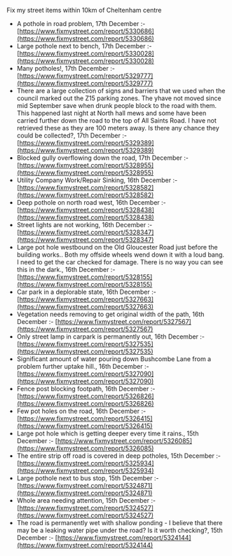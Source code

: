 Fix my street items within 10km of Cheltenham centre

<!-- fix_marker starts -->

- A pothole in road problem, 17th December :- [https://www.fixmystreet.com/report/5330686](https://www.fixmystreet.com/report/5330686)
- Large pothole next to bench, 17th December :- [https://www.fixmystreet.com/report/5330028](https://www.fixmystreet.com/report/5330028)
- Many potholes!, 17th December :- [https://www.fixmystreet.com/report/5329777](https://www.fixmystreet.com/report/5329777)
- There are a large collection of signs and barriers that we used when the council marked out the Z15 parking zones. The yhave not moved since mid September save when drunk people block to the road with them. This happened last night at North hall mews and some have been carried further down the road to the top of All Saints Road. I have not retrieved these as they are 100 meters away. Is there any chance they could be collected?, 17th December :- [https://www.fixmystreet.com/report/5329389](https://www.fixmystreet.com/report/5329389)
- Blocked gully overflowing down the road, 17th December :- [https://www.fixmystreet.com/report/5328955](https://www.fixmystreet.com/report/5328955)
- Utility Company Work/Repair Sinking, 16th December :- [https://www.fixmystreet.com/report/5328582](https://www.fixmystreet.com/report/5328582)
- Deep pothole on north road west, 16th December :- [https://www.fixmystreet.com/report/5328438](https://www.fixmystreet.com/report/5328438)
- Street lights are not working, 16th December :- [https://www.fixmystreet.com/report/5328347](https://www.fixmystreet.com/report/5328347)
- Large pot hole westbound on the Old Gloucester Road just before the building works.. Both my offside wheels wend down it with a loud bang. I need to get the car checked for damage. There is no way you can see this in the dark., 16th December :- [https://www.fixmystreet.com/report/5328155](https://www.fixmystreet.com/report/5328155)
- Car park in a deplorable state, 16th December :- [https://www.fixmystreet.com/report/5327663](https://www.fixmystreet.com/report/5327663)
- Vegetation needs removing to get original width of the path, 16th December :- [https://www.fixmystreet.com/report/5327567](https://www.fixmystreet.com/report/5327567)
- Only street lamp in carpark is permanently out, 16th December :- [https://www.fixmystreet.com/report/5327535](https://www.fixmystreet.com/report/5327535)
- Significant amount of water pouring down Bushcombe Lane from a problem further uptake hill., 16th December :- [https://www.fixmystreet.com/report/5327090](https://www.fixmystreet.com/report/5327090)
- Fence post blocking footpath, 16th December :- [https://www.fixmystreet.com/report/5326826](https://www.fixmystreet.com/report/5326826)
- Few pot holes on the road, 16th December :- [https://www.fixmystreet.com/report/5326415](https://www.fixmystreet.com/report/5326415)
- Large pot hole which is getting deeper every time it rains., 15th December :- [https://www.fixmystreet.com/report/5326085](https://www.fixmystreet.com/report/5326085)
- The entire strip off road is covered in deep potholes, 15th December :- [https://www.fixmystreet.com/report/5325934](https://www.fixmystreet.com/report/5325934)
- Large pothole next to bus stop, 15th December :- [https://www.fixmystreet.com/report/5324871](https://www.fixmystreet.com/report/5324871)
- Whole area needing attention, 15th December :- [https://www.fixmystreet.com/report/5324527](https://www.fixmystreet.com/report/5324527)
- The road is permanently wet with shallow ponding - I believe that there may be a leaking water pipe under the road? Is it worth checking?, 15th December :- [https://www.fixmystreet.com/report/5324144](https://www.fixmystreet.com/report/5324144)

<!-- fix_marker ends -->